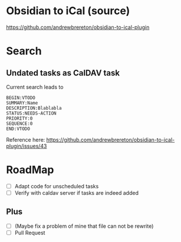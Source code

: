 # Obsidian to iCal (source)
https://github.com/andrewbrereton/obsidian-to-ical-plugin

# Search
## Undated tasks as CalDAV task
Current search leads to 

```
BEGIN:VTODO
SUMMARY:Name
DESCRIPTION:Blablabla
STATUS:NEEDS-ACTION
PRIORITY:0
SEQUENCE:0
END:VTODO
```

Reference here: https://github.com/andrewbrereton/obsidian-to-ical-plugin/issues/43

# RoadMap
- [ ] Adapt code for unscheduled tasks
- [ ] Verify with caldav server if tasks are indeed added

## Plus
- [ ] (Maybe fix a problem of mine that file can not be rewrite)
- [ ] Pull Request
